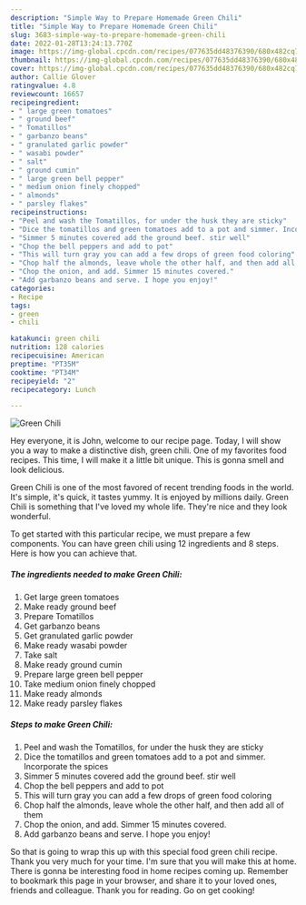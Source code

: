 ```yaml
---
description: "Simple Way to Prepare Homemade Green Chili"
title: "Simple Way to Prepare Homemade Green Chili"
slug: 3683-simple-way-to-prepare-homemade-green-chili
date: 2022-01-28T13:24:13.770Z
image: https://img-global.cpcdn.com/recipes/077635dd48376390/680x482cq70/green-chili-recipe-main-photo.jpg
thumbnail: https://img-global.cpcdn.com/recipes/077635dd48376390/680x482cq70/green-chili-recipe-main-photo.jpg
cover: https://img-global.cpcdn.com/recipes/077635dd48376390/680x482cq70/green-chili-recipe-main-photo.jpg
author: Callie Glover
ratingvalue: 4.8
reviewcount: 16657
recipeingredient:
- " large green tomatoes"
- " ground beef"
- " Tomatillos"
- " garbanzo beans"
- " granulated garlic powder"
- " wasabi powder"
- " salt"
- " ground cumin"
- " large green bell pepper"
- " medium onion finely chopped"
- " almonds"
- " parsley flakes"
recipeinstructions:
- "Peel and wash the Tomatillos, for under the husk they are sticky"
- "Dice the tomatillos and green tomatoes add to a pot and simmer. Incorporate the spices"
- "Simmer 5 minutes covered add the ground beef. stir well"
- "Chop the bell peppers and add to pot"
- "This will turn gray you can add a few drops of green food coloring"
- "Chop half the almonds, leave whole the other half, and then add all of them"
- "Chop the onion, and add. Simmer 15 minutes covered."
- "Add garbanzo beans and serve. I hope you enjoy!"
categories:
- Recipe
tags:
- green
- chili

katakunci: green chili 
nutrition: 128 calories
recipecuisine: American
preptime: "PT35M"
cooktime: "PT34M"
recipeyield: "2"
recipecategory: Lunch

---
```



![Green Chili](https://img-global.cpcdn.com/recipes/077635dd48376390/680x482cq70/green-chili-recipe-main-photo.jpg)

Hey everyone, it is John, welcome to our recipe page. Today, I will show you a way to make a distinctive dish, green chili. One of my favorites food recipes. This time, I will make it a little bit unique. This is gonna smell and look delicious.

Green Chili is one of the most favored of recent trending foods in the world. It's simple, it's quick, it tastes yummy. It is enjoyed by millions daily. Green Chili is something that I've loved my whole life. They're nice and they look wonderful.




To get started with this particular recipe, we must prepare a few components. You can have green chili using 12 ingredients and 8 steps. Here is how you can achieve that.

<!--inarticleads1-->

##### The ingredients needed to make Green Chili:

1. Get  large green tomatoes
1. Make ready  ground beef
1. Prepare  Tomatillos
1. Get  garbanzo beans
1. Get  granulated garlic powder
1. Make ready  wasabi powder
1. Take  salt
1. Make ready  ground cumin
1. Prepare  large green bell pepper
1. Take  medium onion finely chopped
1. Make ready  almonds
1. Make ready  parsley flakes




<!--inarticleads2-->

##### Steps to make Green Chili:

1. Peel and wash the Tomatillos, for under the husk they are sticky
1. Dice the tomatillos and green tomatoes add to a pot and simmer. Incorporate the spices
1. Simmer 5 minutes covered add the ground beef. stir well
1. Chop the bell peppers and add to pot
1. This will turn gray you can add a few drops of green food coloring
1. Chop half the almonds, leave whole the other half, and then add all of them
1. Chop the onion, and add. Simmer 15 minutes covered.
1. Add garbanzo beans and serve. I hope you enjoy!




So that is going to wrap this up with this special food green chili recipe. Thank you very much for your time. I'm sure that you will make this at home. There is gonna be interesting food in home recipes coming up. Remember to bookmark this page in your browser, and share it to your loved ones, friends and colleague. Thank you for reading. Go on get cooking!
